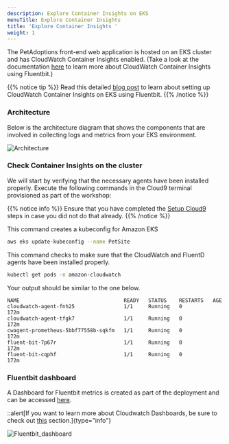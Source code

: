 ```yaml
---
description: Explore Container Insights on EKS
menuTitle: Explore Container Insights
title: 'Explore Container Insights '
weight: 1
---
```


The PetAdoptions front-end web application is hosted on an EKS cluster and has CloudWatch Container Insights enabled. (Take a look at the documentation [here](https://docs.aws.amazon.com/AmazonCloudWatch/latest/monitoring/Container-Insights-setup-EKS-quickstart.html#Container-Insights-setup-EKS-quickstart-FluentBit) to learn more about CloudWatch Container Insights using Fluentbit.)

{{% notice tip %}}
Read this detailed [blog post](https://aws.amazon.com/blogs/containers/fluent-bit-integration-in-cloudwatch-container-insights-for-eks/) to learn about setting up CloudWatch Container Insights on EKS using Fluentbit.
{{% /notice %}}

### Architecture

Below is the architecture diagram that shows the components that are involved in collecting logs and metrics from your EKS environment.

![Architecture](/images/containerinsights/cwci-eks-arch-jan31.png)

### Check Container Insights on the cluster
We will start by verifying that the necessary agents have been installed properly. Execute the following commands in the Cloud9 terminal provisioned as part of the workshop: 

{{% notice info %}}
Ensure that you have completed the [Setup Cloud9](/installation/using_ee/setup_cloud9.html) steps in case you did not do that already.
{{% /notice %}}

This command creates a kubeconfig for Amazon EKS

```bash
aws eks update-kubeconfig --name PetSite
```

This command checks to make sure that the CloudWatch and FluentD agents have been installed properly.

```bash
kubectl get pods -n amazon-cloudwatch
```

Your output should be similar to the one below.

```
NAME                                  READY   STATUS    RESTARTS   AGE
cloudwatch-agent-fnh25                1/1     Running   0          172m
cloudwatch-agent-tfgk7                1/1     Running   0          172m
cwagent-prometheus-5bbf77558b-sqkfm   1/1     Running   0          172m
fluent-bit-7p67r                      1/1     Running   0          172m
fluent-bit-cqphf                      1/1     Running   0          172m
```

### Fluentbit dashboard

A Dashboard for Fluentbit metrics is created as part of the deployment and can be accessed [here](https://console.aws.amazon.com/cloudwatch/home?#dashboards\:name=EKS_FluentBit_Dashboard). 

::alert[If you want to learn more about Cloudwatch Dashboards, be sure to check out [this](/dashboards) section.]{type="info"}


![Fluentbit_dashboard](/images/containerinsights/fluentbitdashboard.png)
